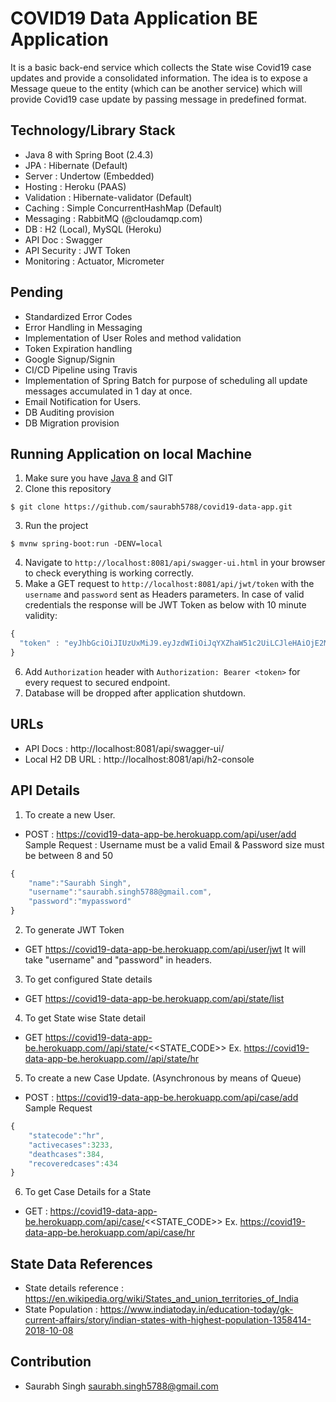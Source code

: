 # COVID19 Data Application BE Application
It is a basic back-end service which collects the State wise Covid19 case updates and provide a consolidated information. The idea is to expose a Message queue to the entity (which can be another service) which will provide Covid19 case update by passing message in predefined format.

## Technology/Library Stack
- Java 8 with Spring Boot (2.4.3)
- JPA : Hibernate (Default)
- Server : Undertow (Embedded)
- Hosting : Heroku (PAAS)
- Validation : Hibernate-validator (Default)
- Caching : Simple ConcurrentHashMap (Default)
- Messaging : RabbitMQ (@cloudamqp.com)
- DB : H2 (Local), MySQL (Heroku)
- API Doc : Swagger 
- API Security : JWT Token
- Monitoring : Actuator, Micrometer

## Pending
- Standardized Error Codes
- Error Handling in Messaging
- Implementation of User Roles and method validation
- Token Expiration handling 
- Google Signup/Signin
- CI/CD Pipeline using Travis
- Implementation of Spring Batch for purpose of scheduling all update messages accumulated in 1 day at once.
- Email Notification for Users.
- DB Auditing provision
- DB Migration provision

## Running Application on local Machine
1. Make sure you have [Java 8](https://www.java.com/download/) and GIT
2. Clone this repository 
```
$ git clone https://github.com/saurabh5788/covid19-data-app.git
```
3. Run the project
```
$ mvnw spring-boot:run -DENV=local
```
4. Navigate to `http://localhost:8081/api/swagger-ui.html` in your browser to check everything is working correctly.
5. Make a GET request to `http://localhost:8081/api/jwt/token` with the `username` and `password` sent as Headers parameters. In case of valid credentials the response will be JWT Token as below with 10 minute validity:
```javascript
{
  "token" : "eyJhbGciOiJIUzUxMiJ9.eyJzdWIiOiJqYXZhaW51c2UiLCJleHAiOjE2MTcxMDM4NDYsImlhdCI6MTYxNzEwMzU0Nn0.Mrd-KKz1HmHDmXqEst1i9HTi7E1i10AtykIn_Xfubkwx7cQ2lhDHNGYS7q__8BEffhjFX7iFLpj51YUHA7Av5A"
}
```
6. Add `Authorization` header with `Authorization: Bearer <token>` for every request to secured endpoint.
7. Database will be dropped after application shutdown.

## URLs
- API Docs : http://localhost:8081/api/swagger-ui/
- Local H2 DB URL : http://localhost:8081/api/h2-console

## API Details
1. To create a new User.
- POST : https://covid19-data-app-be.herokuapp.com/api/user/add
Sample Request : Username must be a valid Email & Password size must be between 8 and 50
```javascript
{
	"name":"Saurabh Singh",
	"username":"saurabh.singh5788@gmail.com",
	"password":"mypassword"
}
```
2. To generate JWT Token
- GET https://covid19-data-app-be.herokuapp.com/api/user/jwt
It will take "username" and "password" in headers.
3. To get configured State details
- GET https://covid19-data-app-be.herokuapp.com/api/state/list	
4. To get State wise State detail
- GET https://covid19-data-app-be.herokuapp.com//api/state/<<STATE_CODE>>
Ex. https://covid19-data-app-be.herokuapp.com//api/state/hr
5. To create a new Case Update. (Asynchronous by means of Queue)
- POST : https://covid19-data-app-be.herokuapp.com/api/case/add
Sample Request
```javascript
{
	"statecode":"hr",
	"activecases":3233,
	"deathcases":384,
	"recoveredcases":434
}
```
6. To get Case Details for a State
- GET : https://covid19-data-app-be.herokuapp.com/api/case/<<STATE_CODE>>
Ex. https://covid19-data-app-be.herokuapp.com/api/case/hr


## State Data References
- State details reference : https://en.wikipedia.org/wiki/States_and_union_territories_of_India
- State Population : https://www.indiatoday.in/education-today/gk-current-affairs/story/indian-states-with-highest-population-1358414-2018-10-08

## Contribution
- Saurabh Singh <saurabh.singh5788@gmail.com>

